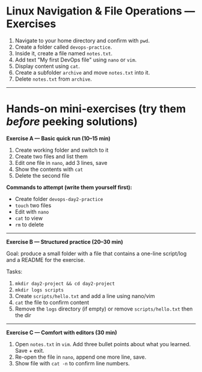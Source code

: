 # Linux Navigation & File Operations — Exercises

1. Navigate to your home directory and confirm with `pwd`.
2. Create a folder called `devops-practice`.
3. Inside it, create a file named `notes.txt`.
4. Add text "My first DevOps file" using `nano` or `vim`.
5. Display content using `cat`.
6. Create a subfolder `archive` and move `notes.txt` into it.
7. Delete `notes.txt` from `archive`.

---

# Hands-on mini-exercises (try them *before* peeking solutions)

**Exercise A — Basic quick run (10–15 min)**

1. Create working folder and switch to it
2. Create two files and list them
3. Edit one file in `nano`, add 3 lines, save
4. Show the contents with `cat`
5. Delete the second file

**Commands to attempt (write them yourself first):**

- Create folder `devops-day2-practice`
- `touch` two files
- Edit with `nano`
- `cat` to view
- `rm` to delete

---

**Exercise B — Structured practice (20–30 min)**

Goal: produce a small folder with a file that contains a one-line script/log and a README for the exercise.

Tasks:

1. `mkdir day2-project && cd day2-project`
2. `mkdir logs scripts`
3. Create `scripts/hello.txt` and add a line using nano/vim
4. `cat` the file to confirm content
5. Remove the `logs` directory (if empty) or remove `scripts/hello.txt` then the dir

---

**Exercise C — Comfort with editors (30 min)**

1. Open `notes.txt` in `vim`. Add three bullet points about what you learned. Save + exit.
2. Re-open the file in `nano`, append one more line, save.
3. Show file with `cat -n` to confirm line numbers.

